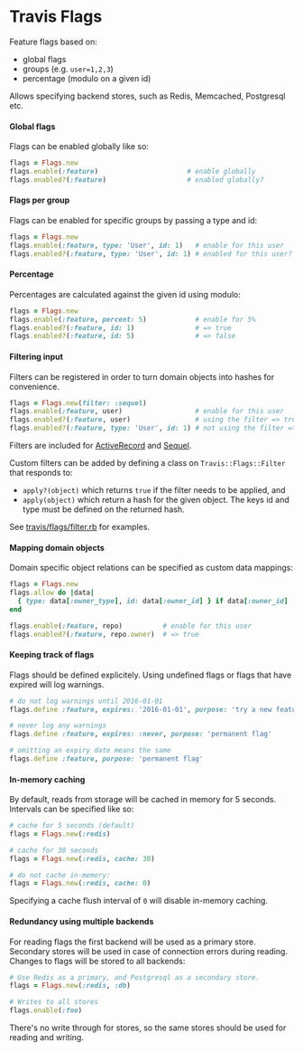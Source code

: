 # Travis Flags

Feature flags based on:

* global flags
* groups (e.g. `user=1,2,3`)
* percentage (modulo on a given id)

Allows specifying backend stores, such as Redis, Memcached, Postgresql etc.

#### Global flags

Flags can be enabled globally like so:

```ruby
flags = Flags.new
flags.enable(:feature)                      # enable globally
flags.enabled?(:feature)                    # enabled globally?
```

#### Flags per group

Flags can be enabled for specific groups by passing a type and id:

```ruby
flags = Flags.new
flags.enable(:feature, type: 'User', id: 1)   # enable for this user
flags.enabled?(:feature, type: 'User', id: 1) # enabled for this user?
```

#### Percentage

Percentages are calculated against the given id using modulo:

```ruby
flags = Flags.new
flags.enable(:feature, percent: 5)            # enable for 5%
flags.enabled?(:feature, id: 1)               # => true
flags.enabled?(:feature, id: 5)               # => false
```

#### Filtering input

Filters can be registered in order to turn domain objects into hashes for
convenience.

```ruby
flags = Flags.new(filter: :sequel)
flags.enable(:feature, user)                  # enable for this user
flags.enabled?(:feature, user)                # using the filter => true
flags.enabled?(:feature, type: 'User', id: 1) # not using the filter => true
```

Filters are included for [ActiveRecord](https://github.com/rails/rails/tree/master/activerecord)
and [Sequel](https://github.com/jeremyevans/sequel).

Custom filters can be added by defining a class on `Travis::Flags::Filter` that
responds to:

* `apply?(object)` which returns `true` if the filter needs to be applied, and
* `apply(object)` which return a hash for the given object. The keys id and type must be defined on the returned hash.

See [travis/flags/filter.rb](https://github.com/travis-ci/travis-flags/tree/master/lib/travis/flags/filter.rb)
for examples.

#### Mapping domain objects

Domain specific object relations can be specified as custom data mappings:

```ruby
flags = Flags.new
flags.allow do |data|
  { type: data[:owner_type], id: data[:owner_id] } if data[:owner_id]
end

flags.enable(:feature, repo)          # enable for this user
flags.enabled?(:feature, repo.owner)  # => true
```

#### Keeping track of flags

Flags should be defined explicitely. Using undefined flags or flags that have
expired will log warnings.

```ruby
# do not log warnings until 2016-01-01
flags.define :feature, expires: '2016-01-01', purpose: 'try a new feature'

# never log any warnings
flags.define :feature, expires: :never, purpose: 'permanent flag'

# omitting an expiry date means the same
flags.define :feature, purpose: 'permanent flag'
```

#### In-memory caching

By default, reads from storage will be cached in memory for 5 seconds.
Intervals can be specified like so:

```ruby
# cache for 5 seconds (default)
flags = Flags.new(:redis)

# cache for 30 seconds
flags = Flags.new(:redis, cache: 30)

# do not cache in-memory:
flags = Flags.new(:redis, cache: 0)
```

Specifying a cache flush interval of `0` will disable in-memory caching.

#### Redundancy using multiple backends

For reading flags the first backend will be used as a primary store. Secondary
stores will be used in case of connection errors during reading. Changes to
flags will be stored to all backends:

```ruby
# Use Redis as a primary, and Postgresql as a secondary store.
flags = Flags.new(:redis, :db)

# Writes to all stores
flags.enable(:foo)
```

There's no write through for stores, so the same stores should be used for
reading and writing.
